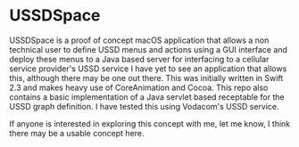 # USSDSpace

USSDSpace is a proof of concept macOS application that allows a non technical user to define USSD menus and actions using
a GUI interface and deploy these menus to a Java based server for interfacing to a cellular service provider's USSD service
I have yet to see an application that allows this, although there may be one out there. This was initially written in Swift 2.3 and makes heavy use of CoreAnimation and Cocoa. This repo also contains a basic implementation of a Java servlet based
receptable for the USSD graph definition. I have tested this using Vodacom's USSD service.

If anyone is interested in exploring this concept with me, let me know, I think there may be a usable concept here.
